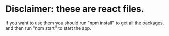 # Disclaimer: these are react files.
If you want to use them you should run "npm install" to get all the packages, and then run "npm start" to start the app.
